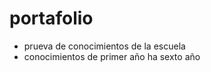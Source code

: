 # portafolio 
* prueva de conocimientos de la escuela
* conocimientos de primer año ha sexto año   
